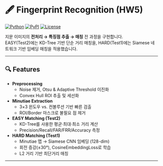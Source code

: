 # 🖋️ Fingerprint Recognition (HW5)

[![Python](https://img.shields.io/badge/python-3.8%2B-blue)](#requirements) [![PyPI](https://img.shields.io/badge/dependencies-green)](#requirements) [![License](https://img.shields.io/badge/license-Academic%20Use-yellow)](#license)

지문 이미지의 **전처리 → 특징점 추출 → 매칭** 전 과정을 구현합니다.  
EASY(Test2)에는 KD-Tree 기반 단순 거리 매칭을, HARD(Test1)에는 Siamese 네트워크 기반 임베딩 매칭을 적용했습니다.

---

## 🔍 Features

- **Preprocessing**  
  - Noise 제거, Otsu & Adaptive Threshold 이진화  
  - Convex Hull ROI 추출 및 세선화  
- **Minutiae Extraction**  
  - 3×3 윈도우 vs. 컨볼루션 기반 빠른 검출  
  - ROI/Border 마스크로 불필요 점 제거  
- **EASY Matching (Test2)**  
  - KD-Tree를 사용한 평균·최대·최소 거리 계산  
  - Precision/Recall/FAR/FRR/Accuracy 측정  
- **HARD Matching (Test1)**  
  - Minutiae 맵 → Siamese CNN 임베딩 (128-dim)  
  - 회전 증강(±30°), CosineEmbeddingLoss로 학습  
  - L2 거리 기반 최단거리 매칭  

---
